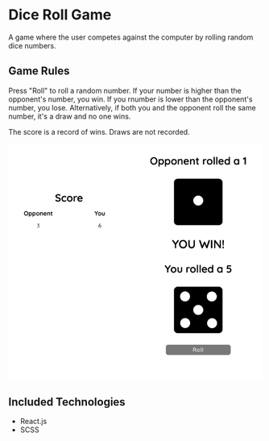 # Dice Roll Game

A game where the user competes against the computer by rolling random dice numbers.

## Game Rules

Press "Roll" to roll a random number. If your number is higher than the opponent's number, you win. If you rnumber is lower than the opponent's number, you lose. Alternatively, if both you and the opponent roll the same number, it's a draw and no one wins.

The score is a record of wins. Draws are not recorded.

![Screenshot of dice roll game](client/public/assets/images/dice.png)


## Included Technologies

- React.js
- SCSS
